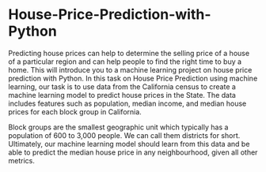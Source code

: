 # House-Price-Prediction-with-Python

Predicting house prices can help to determine the selling price of a house of a particular region and can help people to find the right time to buy a home. This will introduce you to a machine learning project on house price prediction with Python.
In this task on House Price Prediction using machine learning, our task is to use data from the California census to create a machine learning model to predict house prices in the State. The data includes features such as population, median income, and median house prices for each block group in California.

Block groups are the smallest geographic unit which typically has a population of 600 to 3,000 people. We can call them districts for short. Ultimately, our machine learning model should learn from this data and be able to predict the median house price in any neighbourhood, given all other metrics.
